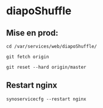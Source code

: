 diapoShuffle
============

## Mise en prod:

```
cd /var/services/web/diapoShuffle/

git fetch origin

git reset --hard origin/master
```

## Restart nginx

```
synoservicecfg --restart nginx
```
